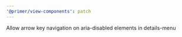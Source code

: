 ```yaml
---
'@primer/view-components': patch
---
```


Allow arrow key navigation on aria-disabled elements in details-menu
